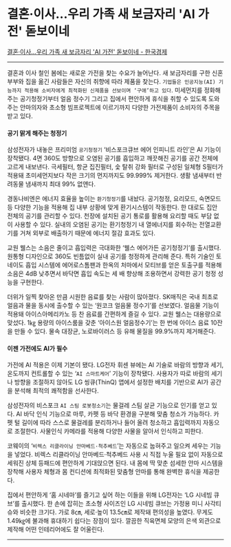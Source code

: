 # 결혼·이사…우리 가족 새 보금자리 'AI 가전' 돋보이네
[결혼·이사…우리 가족 새 보금자리 'AI 가전' 돋보이네 - 한국경제](https://n.news.naver.com/article/newspaper/015/0004984968?date=20240516)

---

결혼과 이사 철인 봄에는 새로운 가전을 찾는 수요가 늘어난다. 새 보금자리를 구한 신혼부부와 집을 옮긴 사람들은 자신의 취향에 따라 제품을 찾는다. `기업들은 인공지능(AI) 기능까지 적용해 소비자에게 최적화된 신제품을 선보이며 ‘구애’하고 있다`. 미세먼지를 정화해주는 공기청정기부터 얼음 정수기 그리고 집에서 편안하게 휴식을 취할 수 있도록 도와주는 안마의자와 초소형 빔프로젝트에 이르기까지 다양한 가전제품이 소비자의 주목을 받고 있다.

#### 공기 맑게 해주는 청정기

삼성전자가 내놓은 프리미엄 `공기청정기` ‘비스포크큐브 에어 인피니트 라인’은 AI 기능이 장착됐다. 4면 360도 방향으로 오염된 공기를 흡입하고 깨끗해진 공기를 공간 전체에 고르게 내보낸다. 극세필터, 항균 집진필터, 숯 탈취 강화 필터로 구성된 일체형 S필터가 적용돼 초미세먼지보다 작은 크기의 먼지까지도 99.999% 제거한다. 생활 냄새부터 반려동물 냄새까지 최대 99% 없앤다.

경동나비엔은 에너지 효율을 높이는 `환기청정기`를 내놨다. 공기청정, 요리모드, 숙면모드 등 다양한 기능을 적용해 집 내부 상황에 맞게 환기시스템이 작동한다. 한 대로도 집안 전체의 공기를 관리할 수 있다. 천장에 설치된 공기 통로를 활용해 요리할 때도 부담 없이 사용할 수 있다. 실내의 오염된 공기는 환기청정기 내 열에너지를 회수하는 전열교환기를 거쳐 외부로 배출하기 때문에 에너지 절감 효과도 있다.

교원 웰스는 소음은 줄이고 흡입력은 극대화한 ‘웰스 에어가든 공기청정기’를 출시했다. 원통형 디자인으로 360도 빈틈없이 실내 공기를 청정하게 관리해 준다. 특허 기술인 토네이도 흡입 시스템에 에어로스톰팬과 한옥의 처마에서 모티브를 얻은 토출구를 적용해 소음은 4dB 낮추면서 바닥면 흡입 속도는 세 배 향상해 조용하면서 강력한 공기 청정 성능을 구현한다.

더위가 일찍 찾아온 만큼 시원한 음료를 찾는 사람이 많아졌다. SK매직은 국내 최초로 얼음과 물을 동시에 출수할 수 있는 ‘원코크 얼음물 정수기’를 선보였다. 얼음물 기능이 적용돼 아이스아메리카노 등 찬 음료를 간편하게 즐길 수 있다. 교원 웰스는 대용량으로 맞섰다. 1㎏ 용량의 아이스룸을 갖춘 ‘아이스원 얼음정수기’는 한 번에 아이스 음료 10잔을 만들 수 있다. 물속 대장균, 노로바이러스 등 유해 물질을 99.9%까지 제거해준다.

#### 이젠 가전에도 AI가 필수

가전에 AI 적용은 이제 기본이 됐다. LG전자 휘센 뷰에는 AI 기술로 바람의 방향과 세기, 온도까지 컨트롤할 수 있는 ‘`AI 스마트케어`’ 기능이 장착됐다. 사용자가 따로 바람의 세기나 방향을 조절하지 않아도 LG 씽큐(ThinQ) 앱에서 설정한 배치를 기반으로 AI가 공간을 분석해 최적의 쾌적함을 선사한다.

삼성전자의 비스포크 `AI 스팀 로봇청소기`는 물걸레 스팀 살균 기능으로 인기를 얻고 있다. AI 바닥 인식 기능으로 마루, 카펫 등 바닥 환경을 구분해 맞춤 청소가 가능하다. 카펫 털 길이에 따라 스스로 물걸레를 분리하거나 들어 올려 청소하고 흡입력까지 자동으로 조절한다. 사물인식 카메라를 적용해 다양한 사물을 알아서 인식하고 피한다.

코웨이의 ‘`비렉스 리클라이닝 안마베드·척추베드`’는 자동으로 눕혀주고 일으켜 세우는 기능을 넣었다. 비렉스 리클라이닝 안마베드·척추베드 사용 시 직접 누울 필요 없이 자동으로 세워진 상체 등패드에 편안하게 기대앉으면 된다. 내 몸에 딱 맞춘 섬세한 안마 시스템을 장착해 사용자 체형과 몸 컨디션에 최적화된 맞춤형 안마를 통해 완벽한 휴식을 제공한다.

집에서 편안하게 ‘홈 시네마’를 즐기고 싶어 하는 이들을 위해 LG전자는 ‘LG 시네빔 큐브’를 출시했다. 한 손에 잡히는 초소형 사이즈인 LG 시네빔 큐브는 가정용 미니 사각티슈와 비슷한 크기다. 가로 8㎝, 세로·높이 13.5㎝로 제작돼 편의성을 높였다. 무게도 1.49㎏에 불과해 휴대하기 쉽다는 장점이 있다. 깔끔한 직육면체 모양의 은색 외관으로 제작해 어떤 인테리어에도 잘 어울린다.



---

